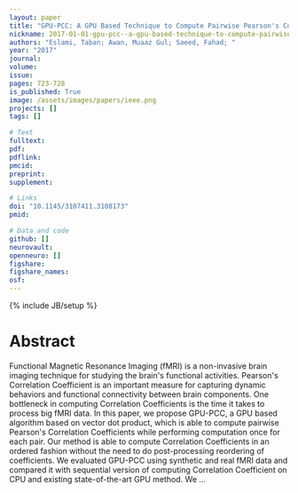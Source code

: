 ```yaml
---
layout: paper
title: "GPU-PCC: A GPU Based Technique to Compute Pairwise Pearson's Correlation Coefficients for Big fMRI Data"
nickname: 2017-01-01-gpu-pcc--a-gpu-based-technique-to-compute-pairwise-pearson's-correlation-coefficients-for-big-fmri-data
authors: "Eslami, Taban; Awan, Muaaz Gul; Saeed, Fahad; "
year: "2017"
journal: 
volume: 
issue:
pages: 723-728
is_published: True
image: /assets/images/papers/ieee.png
projects: []
tags: []

# Text
fulltext:
pdf:
pdflink:
pmcid:
preprint: 
supplement:

# Links
doi: "10.1145/3107411.3108173"
pmid:

# Data and code
github: []
neurovault:
openneuro: []
figshare:
figshare_names:
osf:
---
```

{% include JB/setup %}

# Abstract

Functional Magnetic Resonance Imaging (fMRI) is a non-invasive brain imaging technique for studying the brain's functional activities. Pearson's Correlation Coefficient is an important measure for capturing dynamic behaviors and functional connectivity between brain components. One bottleneck in computing Correlation Coefficients is the time it takes to process big fMRI data. In this paper, we propose GPU-PCC, a GPU based algorithm based on vector dot product, which is able to compute pairwise Pearson's Correlation Coefficients while performing computation once for each pair. Our method is able to compute Correlation Coefficients in an ordered fashion without the need to do post-processing reordering of coefficients. We evaluated GPU-PCC using synthetic and real fMRI data and compared it with sequential version of computing Correlation Coefficient on CPU and existing state-of-the-art GPU method. We …
